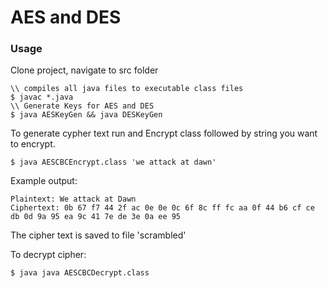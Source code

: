 # AES and DES

### Usage

Clone project, navigate to src folder

```
\\ compiles all java files to executable class files
$ javac *.java
\\ Generate Keys for AES and DES
$ java AESKeyGen && java DESKeyGen
```
To generate cypher text run and Encrypt class followed by string you want to encrypt.
```
$ java AESCBCEncrypt.class 'we attack at dawn' 
```
Example output:
``` 
Plaintext: We attack at Dawn
Ciphertext: 0b 67 f7 44 2f ac 0e 0e 0c 6f 8c ff fc aa 0f 44 b6 cf ce db 0d 9a 95 ea 9c 41 7e de 3e 0a ee 95
```
The cipher text is saved to file 'scrambled'

To decrypt cipher:
``` 
$ java java AESCBCDecrypt.class
```